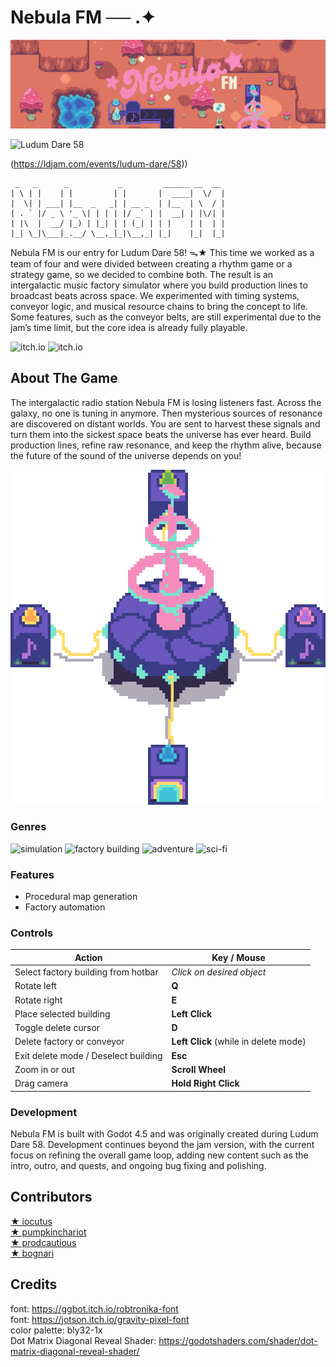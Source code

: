 # Nebula FM ── .✦
![Nebula FM Banner](docs/md_images/banner.png)

![Ludum Dare 58](https://img.shields.io/badge/LudumDare-58-f79122?labelColor=ee5533&link=[https%3A%2F%2Fldjam.com%2Fevents%2Fludum-dare%2F56])

(https://ldjam.com/events/ludum-dare/58))

	 _   _      _           _         ______ __  __ 
	| \ | |    | |         | |       |  ____|  \/  |
	|  \| | ___| |__  _   _| | __ _  | |__  | \  / |
	| . ` |/ _ \ '_ \| | | | |/ _` | |  __| | |\/| |
	| |\  |  __/ |_) | |_| | | (_| | | |    | |  | |
	|_| \_|\___|_.__/ \__,_|_|\__,_| |_|    |_|  |_|


Nebula FM is our entry for Ludum Dare 58! ᯓ★ This time we worked as a team of four and were divided between creating a rhythm game or a strategy game, so we decided to combine both. The result is an intergalactic music factory simulator where you build production lines to broadcast beats across space. We experimented with timing systems, conveyor logic, and musical resource chains to bring the concept to life. Some features, such as the conveyor belts, are still experimental due to the jam’s time limit, but the core idea is already fully playable.

![itch.io](https://img.shields.io/badge/Play_on-itch.io-f85a58?style=for-the-badge&color=f85a58&labelColor=202830&link=[https://pumpkinchariot.itch.io/nebula-fm])
![itch.io](https://img.shields.io/badge/Play_on-Ludum_Dare-f85a58?style=for-the-badge&color=ee5533&labelColor=202830&link=[https://ldjam.com/events/ludum-dare/58/nebula-fm])

## About The Game
The intergalactic radio station Nebula FM is losing listeners fast. Across the galaxy, no one is tuning in anymore. Then mysterious sources of resonance are discovered on distant worlds. You are sent to harvest these signals and turn them into the sickest space beats the universe has ever heard. Build production lines, refine raw resonance, and keep the rhythm alive, because the future of the sound of the universe depends on you!

![Nebula FM - Space Radio Station](docs/md_images/radio_station_600.png)


### Genres
![simulation](https://img.shields.io/badge/simulation-white) ![factory building](https://img.shields.io/badge/factory%20building-white) ![adventure](https://img.shields.io/badge/adventure-white) ![sci-fi](https://img.shields.io/badge/sci--fi-white)

### Features
- Procedural map generation
- Factory automation

### Controls
| Action | Key / Mouse |
|---------|--------------|
| Select factory building from hotbar | *Click on desired object* |
| Rotate left | **Q** |
| Rotate right | **E** |
| Place selected building | **Left Click** |
| Toggle delete cursor | **D** |
| Delete factory or conveyor | **Left Click** (while in delete mode) |
| Exit delete mode / Deselect building | **Esc** |
| Zoom in or out | **Scroll Wheel** |
| Drag camera | **Hold Right Click** |

### Development
Nebula FM is built with Godot 4.5 and was originally created during Ludum Dare 58.
Development continues beyond the jam version, with the current focus on refining the overall game loop, adding new content such as the intro, outro, and quests, and ongoing bug fixing and polishing.

## Contributors 
[★ iocutus]()  
[★ pumpkinchariot]()  
[★ prodcautious]()  
[★ bognari]()

## Credits
font: https://ggbot.itch.io/robtronika-font  
font: https://jotson.itch.io/gravity-pixel-font  
color palette: bly32-1x  
Dot Matrix Diagonal Reveal Shader: https://godotshaders.com/shader/dot-matrix-diagonal-reveal-shader/  
